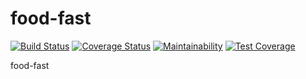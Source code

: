 # food-fast
[![Build Status](https://travis-ci.org/sudhons/food-fast.svg?branch=develop)](https://travis-ci.org/sudhons/food-fast)
[![Coverage Status](https://coveralls.io/repos/github/sudhons/food-fast/badge.svg)](https://coveralls.io/github/sudhons/food-fast)
[![Maintainability](https://api.codeclimate.com/v1/badges/8ee0e89e7f1b43e79263/maintainability)](https://codeclimate.com/github/sudhons/food-fast/maintainability)
[![Test Coverage](https://api.codeclimate.com/v1/badges/8ee0e89e7f1b43e79263/test_coverage)](https://codeclimate.com/github/sudhons/food-fast/test_coverage)

food-fast
